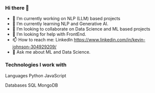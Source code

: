 ### Hi there 👋  





- 🔭 I’m currently working on NLP (LLM) based projects
- 🌱 I’m currently learning NLP and Generative AI. 
- 👯 I’m looking to collaborate on Data Science and ML based projects
- 🤔 I’m looking for help with FrontEnd.
- 📫 How to reach me: Linkedln https://www.linkedin.com/in/kevin-johnson-304929209/
- 💬 Ask me about ML and Data Science.

### Technologies I work with
Languages
Python
JavaScript

Databases
SQL
MongoDB



